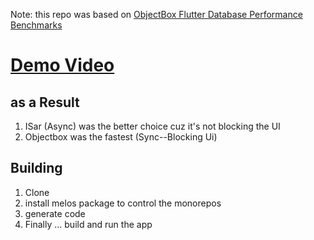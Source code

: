 Note: this repo was based on [ObjectBox Flutter Database Performance Benchmarks
](https://github.com/objectbox/objectbox-dart-performance)
# [Demo Video](https://github.com/msxenon/flutter-db-benchmarks/blob/to_packages/media/demo.mp4)

## as a Result 
1. ISar (Async) was the better choice cuz it's not blocking the UI
2. Objectbox was the fastest (Sync--Blocking Ui)
## Building
1. Clone
2. install melos package to control the monorepos 
3. generate code
4. Finally ... build and run the app